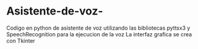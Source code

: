 # Asistente-de-voz-
Codigo en python de asistente de voz utilizando  las bibliotecas pyttsx3 y SpeechRecognition para la ejecucion de la voz
La interfaz grafica se crea con Tkinter
